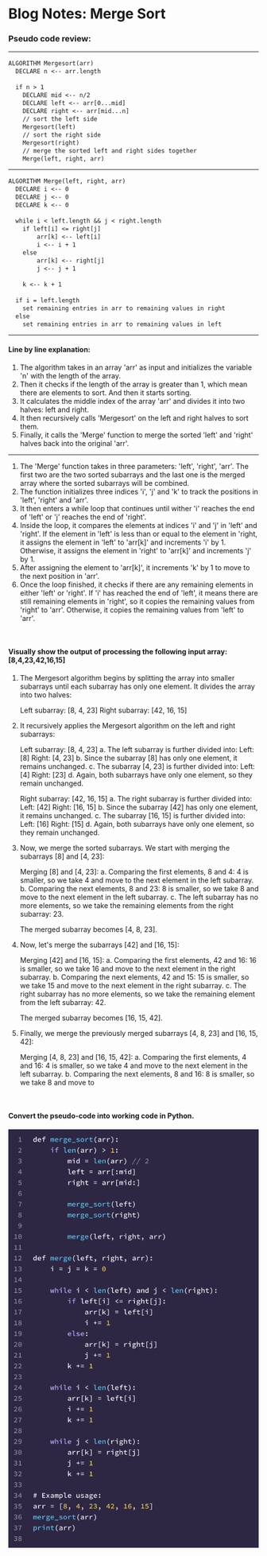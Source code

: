 # Blog Notes: Merge Sort

### Pseudo code review:

------------

    ALGORITHM Mergesort(arr)
      DECLARE n <-- arr.length

      if n > 1
        DECLARE mid <-- n/2
        DECLARE left <-- arr[0...mid]
        DECLARE right <-- arr[mid...n]
        // sort the left side
        Mergesort(left)
        // sort the right side
        Mergesort(right)
        // merge the sorted left and right sides together
        Merge(left, right, arr)
------------

    ALGORITHM Merge(left, right, arr)
      DECLARE i <-- 0
      DECLARE j <-- 0
      DECLARE k <-- 0

      while i < left.length && j < right.length
        if left[i] <= right[j]
            arr[k] <-- left[i]
            i <-- i + 1
        else
            arr[k] <-- right[j]
            j <-- j + 1

        k <-- k + 1

      if i = left.length
        set remaining entries in arr to remaining values in right
      else
        set remaining entries in arr to remaining values in left
------------


#### Line by line explanation:


1. The algorithm takes in an array 'arr' as input and initializes the variable 'n' with the length of the array.
2. Then it checks if the length of the array is greater than 1, which mean there are elements to sort. And then it
starts sorting.
3. It calculates the middle index of the array 'arr' and divides it into two halves: left and right.
4. It then recursively calls 'Mergesort' on the left and right halves to sort them.
5. Finally, it calls the 'Merge' function to merge the sorted 'left' and 'right' halves back into the original 'arr'.

------------

1. The 'Merge' function takes in three parameters: 'left', 'right', 'arr'. The first two are the two sorted subarrays
and the last one is the merged array where the sorted subarrays will be combined.
2. The function initializes three indices 'i', 'j' and 'k' to track the positions in 'left', 'right' and 'arr'.
3. It then enters a while loop that continues until wither 'i' reaches the end of 'left' or 'j' reaches the end of
'right'.
4. Inside the loop, it compares the elements at indices 'i' and 'j' in 'left' and 'right'. If the element in 'left' is
less than or equal to the element in 'right, it assigns the element in 'left' to 'arr[k]' and increments 'i' by 1.
Otherwise, it assigns the element in 'right' to 'arr[k]' and increments 'j' by 1.
5. After assigning the element to 'arr[k]', it increments 'k' by 1 to move to the next position in 'arr'.
6. Once the loop finished, it checks if there are any remaining elements in either 'left' or 'right'. If 'i' has reached
the end of 'left', it means there are still remaining elements in 'right', so it copies the remaining values from
'right' to 'arr'. Otherwise, it copies the remaining values from 'left' to 'arr'.

<br>


#### Visually show the output of processing the following input array: [8,4,23,42,16,15]


1. The Mergesort algorithm begins by splitting the array into smaller subarrays until each subarray has only one
element. It divides the array into two halves:

    Left subarray: [8, 4, 23]
    Right subarray: [42, 16, 15]

2. It recursively applies the Mergesort algorithm on the left and right subarrays:


    Left subarray: [8, 4, 23]
        a. The left subarray is further divided into:
        Left: [8]
        Right: [4, 23]
        b. Since the subarray [8] has only one element, it remains unchanged.
        c. The subarray [4, 23] is further divided into:
        Left: [4]
        Right: [23]
        d. Again, both subarrays have only one element, so they remain unchanged.


    Right subarray: [42, 16, 15]
        a. The right subarray is further divided into:
        Left: [42]
        Right: [16, 15]
        b. Since the subarray [42] has only one element, it remains unchanged.
        c. The subarray [16, 15] is further divided into:
        Left: [16]
        Right: [15]
        d. Again, both subarrays have only one element, so they remain unchanged.

3. Now, we merge the sorted subarrays. We start with merging the subarrays [8] and [4, 23]:


    Merging [8] and [4, 23]:
        a. Comparing the first elements, 8 and 4: 4 is smaller, so we take 4 and move to the next element in the left subarray.
        b. Comparing the next elements, 8 and 23: 8 is smaller, so we take 8 and move to the next element in the left subarray.
        c. The left subarray has no more elements, so we take the remaining elements from the right subarray: 23.

    The merged subarray becomes [4, 8, 23].

4. Now, let's merge the subarrays [42] and [16, 15]:


    Merging [42] and [16, 15]:
        a. Comparing the first elements, 42 and 16: 16 is smaller, so we take 16 and move to the next element in the right subarray.
        b. Comparing the next elements, 42 and 15: 15 is smaller, so we take 15 and move to the next element in the right subarray.
        c. The right subarray has no more elements, so we take the remaining element from the left subarray: 42.

    The merged subarray becomes [16, 15, 42].

5. Finally, we merge the previously merged subarrays [4, 8, 23] and [16, 15, 42]:


    Merging [4, 8, 23] and [16, 15, 42]:
        a. Comparing the first elements, 4 and 16: 4 is smaller, so we take 4 and move to the next element in the left subarray.
        b. Comparing the next elements, 8 and 16: 8 is smaller, so we take 8 and move to

<br>


#### Convert the pseudo-code into working code in Python.


![Code Sample](merge-sort.png)
